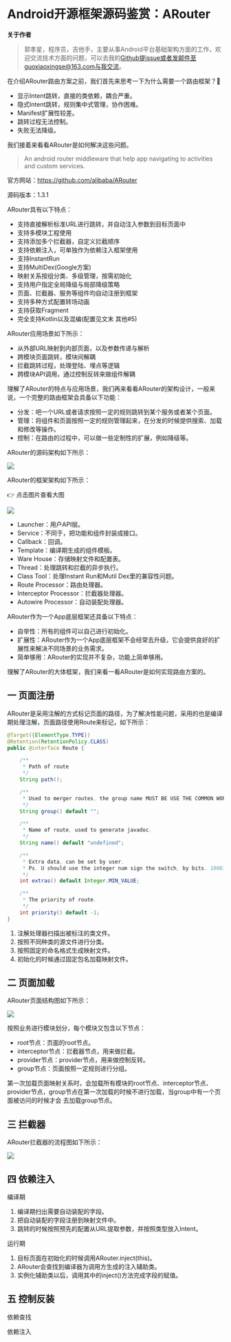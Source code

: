 # Android开源框架源码鉴赏：ARouter

**关于作者**

>郭孝星，程序员，吉他手，主要从事Android平台基础架构方面的工作，欢迎交流技术方面的问题，可以去我的[Github](https://github.com/guoxiaoxing)提issue或者发邮件至guoxiaoxingse@163.com与我交流。

在介绍ARouter路由方案之前，我们首先来思考一下为什么需要一个路由框架？🤔

- 显示Intent跳转，直接的类依赖，耦合严重。
- 隐式Intent跳转，规则集中式管理，协作困难。
- Manifest扩展性较差。
- 跳转过程无法控制。
- 失败无法降级。

我们接着来看看ARouter是如何解决这些问题。

>An android router middleware that help app navigating to activities and custom services.

官方网站：https://github.com/alibaba/ARouter

源码版本：1.3.1

ARouter具有以下特点：

- 支持直接解析标准URL进行跳转，并自动注入参数到目标页面中
- 支持多模块工程使用
- 支持添加多个拦截器，自定义拦截顺序
- 支持依赖注入，可单独作为依赖注入框架使用
- 支持InstantRun
- 支持MultiDex(Google方案)
- 映射关系按组分类、多级管理，按需初始化
- 支持用户指定全局降级与局部降级策略
- 页面、拦截器、服务等组件均自动注册到框架
- 支持多种方式配置转场动画
- 支持获取Fragment
- 完全支持Kotlin以及混编(配置见文末 其他#5)

ARouter应用场景如下所示：

- 从外部URL映射到内部页面，以及参数传递与解析
- 跨模块页面跳转，模块间解耦
- 拦截跳转过程，处理登陆、埋点等逻辑
- 跨模块API调用，通过控制反转来做组件解耦

理解了ARouter的特点与应用场景，我们再来看看ARouter的架构设计，一般来说，一个完整的路由框架会具备以下功能：

- 分发：吧一个URL或者请求按照一定的规则跳转到某个服务或者某个页面。
- 管理：将组件和页面按照一定的规则管理起来，在分发的时候提供搜索、加载和修改等操作。
- 控制：在路由的过程中，可以做一些定制性的扩展，例如降级等。

ARouter的源码架构如下所示：

<img src="https://github.com/guoxiaoxing/android-open-framwork-analysis/raw/master/art/arouter/arouter_source_code_structure.png"/>

ARouter的框架架构如下所示：

👉 点击图片查看大图

<img src="https://github.com/guoxiaoxing/android-open-framwork-analysis/raw/master/art/arouter/arouter_structure.png"/>

- Launcher：用户API层。
- Service：不同于，把功能和组件封装成接口。
- Callback：回调。
- Template：编译期生成的组件模板。
- Ware House：存储映射文件和配置表。
- Thread：处理跳转和拦截的异步执行。
- Class Tool：处理Instant Run和Mutil Dex里的兼容性问题。
- Route Processor：路由处理器。
- Interceptor Processor：拦截器处理器。
- Autowire Processor：自动装配处理器。

ARouter作为一个App底层框架还具备以下特点：

- 自举性：所有的组件可以自己进行初始化。
- 扩展性：ARouter作为一个App底层框架不会经常去升级，它会提供良好的扩展性来解决不同场景的业务需求。
- 简单够用：ARouter的实现并不复杂，功能上简单够用。

理解了ARouter的大体框架，我们来看一看ARouter是如何实现路由方案的。

## 一 页面注册

ARouter是采用注解的方式标记页面的路径，为了解决性能问题，采用的也是编译期处理注解，页面路径使用Route来标记，如下所示：

```java
@Target({ElementType.TYPE})
@Retention(RetentionPolicy.CLASS)
public @interface Route {

    /**
     * Path of route
     */
    String path();

    /**
     * Used to merger routes, the group name MUST BE USE THE COMMON WORDS !!!
     */
    String group() default "";

    /**
     * Name of route, used to generate javadoc.
     */
    String name() default "undefined";

    /**
     * Extra data, can be set by user.
     * Ps. U should use the integer num sign the switch, by bits. 10001010101010
     */
    int extras() default Integer.MIN_VALUE;

    /**
     * The priority of route.
     */
    int priority() default -1;
}

```

1. 注解处理器扫描出被标注的类文件。
2. 按照不同种类的源文件进行分类。
3. 按照固定的命名格式生成映射文件。
4. 初始化的时候通过固定包名加载映射文件。

## 二 页面加载

ARouter页面结构图如下所示：

<img src="https://github.com/guoxiaoxing/android-open-framwork-analysis/raw/master/art/arouter/page_load_structure.png"/>

按照业务进行模块划分，每个模块又包含以下节点：

- root节点：页面的root节点。
- interceptor节点：拦截器节点，用来做拦截。
- provider节点：provider节点，用来做控制反转。
- group节点：页面按照一定规则进行分组。

第一次加载页面映射关系时，会加载所有模块的root节点、interceptor节点、provider节点，group节点在第一次加载的时候不进行加载，当group中有一个页面被访问的时候才会
去加载group节点。

## 三 拦截器

ARouter拦截器的流程图如下所示：

<img src="https://github.com/guoxiaoxing/android-open-framwork-analysis/raw/master/art/arouter/interceptor_structure.png"/>

## 四 依赖注入

编译期

1. 编译期扫出需要自动装配的字段。
2. 把自动装配的字段注册到映射文件中。
3. 跳转的时候按照预先的配置从URL提取参数，并按照类型放入Intent。

运行期

1. 目标页面在初始化的时候调用ARouter.inject(this)。
2. ARouter会查找到编译器为调用方生成的注入辅助类。
3. 实例化辅助类以后，调用其中的inject()方法完成字段的赋值。


## 五 控制反装

依赖查找

依赖注入